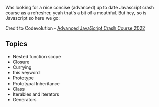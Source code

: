 Was looking for a nice concise (advanced) up to date Javascript crash course as a refresher, yeah that's a bit of a mouthful. But hey, so is Javascript so here we go:

Credit to Codevolution - [Advanced JavaScript Crash Course 2022](https://www.youtube.com/watch?v=R9I85RhI7Cg)

## Topics

- Nested function scope
- Closure
- Currying
- this keyword
- Prototype
- Prototypal Inheritance
- Class
- Iterables and iterators
- Generators
